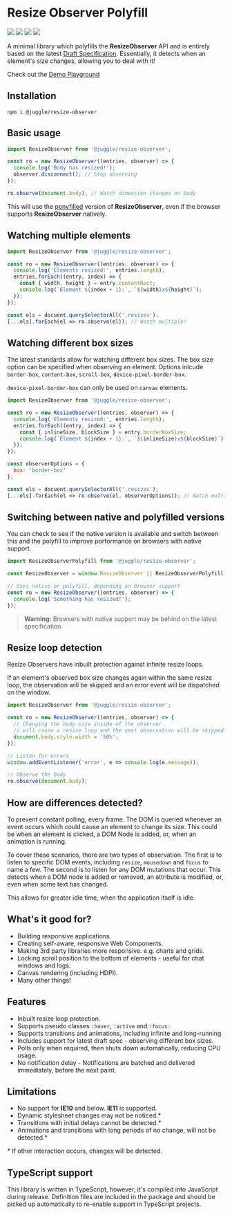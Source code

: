 # Resize Observer Polyfill

![](https://img.shields.io/circleci/project/github/juggle/resize-observer/master.svg?logo=circleci&style=for-the-badge)
![](https://img.shields.io/coveralls/github/juggle/resize-observer.svg?logoColor=white&style=for-the-badge)
![](https://img.shields.io/bundlephobia/minzip/@juggle/resize-observer.svg?colorB=%233399ff&style=for-the-badge)
![](https://img.shields.io/npm/l/@juggle/resize-observer.svg?colorB=%233399ff&style=for-the-badge)

A minimal library which polyfills the **ResizeObserver** API and is entirely based on the latest [Draft Specification](https://drafts.csswg.org/resize-observer-1/). Essentially, it detects when an element's size changes, allowing you to deal with it!

Check out the [Demo Playground](https://codesandbox.io/embed/myqzvpmmy9?hidenavigation=1&module=%2Fsrc%2Findex.js&view=preview)


## Installation
``` shell
npm i @juggle/resize-observer
```

## Basic usage
``` js
import ResizeObserver from '@juggle/resize-observer';

const ro = new ResizeObserver((entries, observer) => {
  console.log('Body has resized!');
  observer.disconnect(); // Stop observing
});

ro.observe(document.body); // Watch dimension changes on body
```
This will use the [ponyfilled](https://github.com/sindresorhus/ponyfill) version of **ResizeObserver**, even if the browser supports **ResizeObserver** natively.

## Watching multiple elements
``` js
import ResizeObserver from '@juggle/resize-observer';

const ro = new ResizeObserver((entries, observer) => {
  console.log('Elements resized:', entries.length);
  entries.forEach((entry, index) => {
    const { width, height } = entry.contentRect;
    console.log(`Element ${index + 1}:`, `${width}x${height}`);
  });
});

const els = docuent.querySelectorAll('.resizes');
[...els].forEach(el => ro.observe(el)); // Watch multiple!
```

## Watching different box sizes

The latest standards allow for watching different box sizes. The box size option can be specified when observing an element. Options inlcude `border-box`, `content-box`, `scroll-box`, `device-pixel-border-box`.

`device-pixel-border-box` can only be used on `canvas` elements.
``` js
import ResizeObserver from '@juggle/resize-observer';

const ro = new ResizeObserver((entries, observer) => {
  console.log('Elements resized:', entries.length);
  entries.forEach((entry, index) => {
    const { inlineSize, blockSize } = entry.borderBoxSize;
    console.log(`Element ${index + 1}:`, `${inlineSize}x${blockSize}`);
  });
});

const observerOptions = {
  box: 'border-box'
};

const els = docuent.querySelectorAll('.resizes');
[...els].forEach(el => ro.observe(el, observerOptions)); // Watch multiple!
```


## Switching between native and polyfilled versions

You can check to see if the native version is available and switch between this and the polyfill to improve porformance on browsers with native support.

``` js
import ResizeObserverPolyfill from '@juggle/resize-observer';

const ResizeObserver = window.ResizeObserver || ResizeObserverPolyfill;

// Uses native or polyfill, depending on browser support
const ro = new ResizeObserver((entries, observer) => {
  console.log('Something has resized!');
});
```

> **Warning:** Browsers with native support may be behind on the latest specification.


## Resize loop detection

Resize Observers have inbuilt protection against infinite resize loops.

If an element's observed box size changes again within the same resize loop, the observation will be skipped and an error event will be dispatched on the window.

```js
import ResizeObserver from '@juggle/resize-observer';

const ro = new ResizeObserver((entries, observer) => {
  // Changing the body size inside of the observer
  // will cause a resize loop and the next observation will be skipped
  document.body.style.width = '50%';
});

// Listen for errors
window.addEventListener('error', e => console.log(e.message));

// Observe the body
ro.observe(document.body);
```


## How are differences detected?

To prevent constant polling, every frame. The DOM is queried whenever an event occurs which could cause an element to change its size. This could be when an element is clicked, a DOM Node is added, or, when an animation is running.

To cover these scenarios, there are two types of observation. The first is to listen to specific DOM events, including `resize`, `mousedown` and `focus` to name a few. The second is to listen for any DOM mutations that occur. This detects when a DOM node is added or removed, an attribute is modified, or, even when some text has changed.

This allows for greater idle time, when the application itself is idle.


## What's it good for?

- Building responsive applications.
- Creating self-aware, responsive Web Components.
- Making 3rd party libraries more responsive. e.g. charts and grids.
- Locking scroll position to the bottom of elements - useful for chat windows and logs.
- Canvas rendering (including HDPI).
- Many other things!

## Features

- Inbuilt resize loop protection.
- Supports pseudo classes `:hover`, `:active` and `:focus`.
- Supports transitions and animations, including infinite and long-running.
- Includes support for latest draft spec - observing different box sizes.
- Polls only when required, then shuts down automatically, reducing CPU usage.
- No notification delay - Notifications are batched and delivered immediately, before the next paint.

## Limitations

- No support for **IE10** and below. **IE11** is supported.
- Dynamic stylesheet changes may not be noticed.*
- Transitions with initial delays cannot be detected.*
- Animations and transitions with long periods of no change, will not be detected.*

\* If other interaction occurs, changes will be detected.


## TypeScript support

This library is written in TypeScript, however, it's compiled into JavaScript during release. Definition files are included in the package and should be picked up automatically to re-enable support in TypeScript projects.
